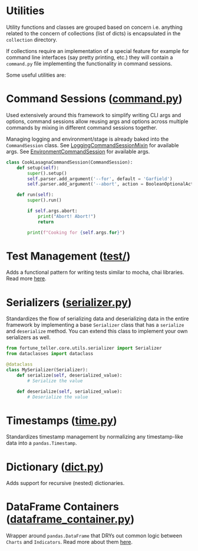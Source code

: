 # Utilities

Utility functions and classes are grouped based on concern i.e. anything related to the concern of collections (list of dicts) is encapsulated in the `collection` directory. 

If collections require an implementation of a special feature for example for command line interfaces (say pretty printing, etc.) they will contain a `command.py` file implementing the functionality in command sessions.

Some useful utilities are:

# Command Sessions ([command.py](./command.py))
Used extensively around this framework to simplify writing CLI args and options, command sessions allow reusing args and options across multiple commands by mixing in different command sessions together. 

Managing logging and environment/stage is already baked into the `CommandSession` class.
See [LoggingCommandSessionMixin](./logging/command.py) for available args.
See [EnvironmentCommandSession](./environment/command.py) for available args.

```python
class CookLasagnaCommandSession(CommandSession):
	def setup(self):
		super().setup()
		self.parser.add_argument('--for', default = 'Garfield')
		self.parser.add_argument('--abort', action = BooleanOptionalAction)

	def run(self):
		super().run()

		if self.args.abort:
			print("Abort! Abort!")
			return

		print(f"Cooking for {self.args.for}")
```

# Test Management ([test/](./test/README.md))
Adds a functional pattern for writing tests similar to mocha, chai libraries. Read more [here](./test/README.md).

# Serializers ([serializer.py](./serializer.py))
Standardizes the flow of serializing data and deserializing data in the entire framework by implementing a base `Serializer` class that has a `serialize` and `deserialize` method. You can extend this class to implement your own serializers as well.

```python
from fortune_teller.core.utils.serializer import Serializer
from dataclasses import dataclass

@dataclass
class MySerializer(Serializer):
	def serialize(self, deserialized_value):
		# Serialize the value

	def deserialize(self, serialized_value):
		# Deserialize the value
```

# Timestamps ([time.py](./time.py))
Standardizes timestamp management by normalizing any timestamp-like data into a `pandas.Timestamp`.

# Dictionary ([dict.py](./dict.py))
Adds support for recursive (nested) dictionaries.

# DataFrame Containers ([dataframe_container.py](./dataframe_container.py))
Wrapper around `pandas.DataFrame` that DRYs out common logic between `Charts` and `Indicators`. Read more about them [here](../trading/chart/README.md).
